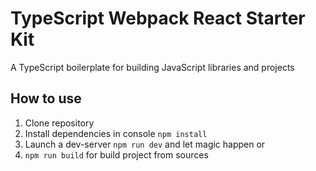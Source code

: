 # TypeScript Webpack React Starter Kit

A TypeScript boilerplate for building JavaScript libraries and projects

## How to use

1. Clone repository
2. Install dependencies in console `npm install`
3. Launch a dev-server `npm run dev` and let magic happen or
4. `npm run build` for build project from sources
